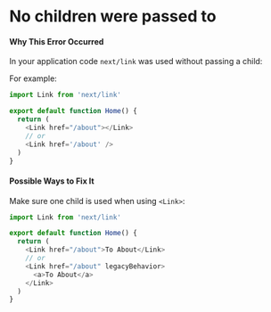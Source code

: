 # No children were passed to <Link>

#### Why This Error Occurred

In your application code `next/link` was used without passing a child:

For example:

```js
import Link from 'next/link'

export default function Home() {
  return (
    <Link href="/about"></Link>
    // or
    <Link href='/about' />
  )
}
```

#### Possible Ways to Fix It

Make sure one child is used when using `<Link>`:

```js
import Link from 'next/link'

export default function Home() {
  return (
    <Link href="/about">To About</Link>
    // or
    <Link href="/about" legacyBehavior>
      <a>To About</a>
    </Link>
  )
}
```
